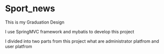 # Sport_news
This is my Graduation Design

I use SpringMVC framework and mybatis to develop this project

I divided into two parts from this project what are administrator platfrom and user platfrom


